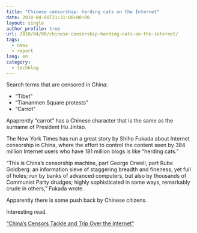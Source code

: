 ```yaml
---
title: "Chinese censorship: herding cats on the Internet"
date: 2010-04-08T21:31:00+00:00
layout: single
author_profile: true
url: 2010/04/08/chinese-censorship-herding-cats-on-the-internet/
tags:
  - news
  - report
lang: en
category: 
  - techblog
---
```

Search terms that are censored in China:

* “Tibet”  
* “Tiananmen Square protests”  
* “Carrot”

Apaprently “carrot” has a Chinese character that is the same as the surname of President Hu Jintao.

The New York Times has run a great story by Shiho Fukada about Internet censorship in China, where the effort to control the content seen by 384 million Internet users who have 181 million blogs is like “herding cats.”

“This is China’s censorship machine, part George Orwell, part Rube Goldberg: an information sieve of staggering breadth and fineness, yet full of holes; run by banks of advanced computers, but also by thousands of Communist Party drudges; highly sophisticated in some ways, remarkably crude in others,” Fukada wrote.

Apparently there is some push back by Chinese citizens.

Interesting read.

[“China’s Censors Tackle and Trip Over the Internet”](http://www.nytimes.com/2010/04/08/world/asia/08censor.html?hpw)